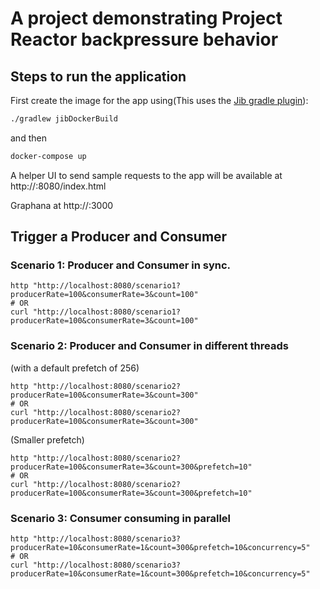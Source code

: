 # A project demonstrating Project Reactor backpressure behavior

## Steps to run the application 

First create the image for the app using(This uses the [Jib gradle plugin](https://github.com/GoogleContainerTools/jib)): 

```bash
./gradlew jibDockerBuild
```

and then

```bash
docker-compose up
```

A helper UI to send sample requests to the app will be available at http://<dockerip>:8080/index.html

Graphana at http://<dockerip>:3000


## Trigger a Producer and Consumer

### Scenario 1: Producer and Consumer in sync.

```
http "http://localhost:8080/scenario1?producerRate=100&consumerRate=3&count=100"
# OR 
curl "http://localhost:8080/scenario1?producerRate=100&consumerRate=3&count=100"
```

### Scenario 2: Producer and Consumer in different threads
(with a default prefetch of 256)
```
http "http://localhost:8080/scenario2?producerRate=100&consumerRate=3&count=300"
# OR
curl "http://localhost:8080/scenario2?producerRate=100&consumerRate=3&count=300"
```

(Smaller prefetch)
```
http "http://localhost:8080/scenario2?producerRate=100&consumerRate=3&count=300&prefetch=10"
# OR
curl "http://localhost:8080/scenario2?producerRate=100&consumerRate=3&count=300&prefetch=10"
```

### Scenario 3: Consumer consuming in parallel

```
http "http://localhost:8080/scenario3?producerRate=10&consumerRate=1&count=300&prefetch=10&concurrency=5"
# OR
curl "http://localhost:8080/scenario3?producerRate=10&consumerRate=1&count=300&prefetch=10&concurrency=5"
```